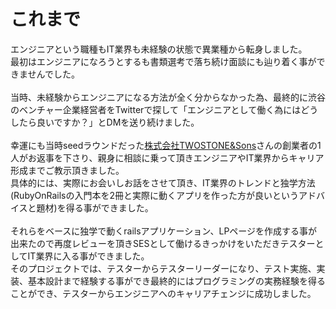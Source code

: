 # これまで

エンジニアという職種もIT業界も未経験の状態で異業種から転身しました。
<br/>
最初はエンジニアになろうとするも書類選考で落ち続け面談にも辿り着く事ができませんでした。
<br/>
<br/>
当時、未経験からエンジニアになる方法が全く分からなかった為、最終的に渋谷のベンチャー企業経営者をTwitterで探して「エンジニアとして働く為にはどうしたら良いですか？」とDMを送り続けました。
<br/>
<br/>
幸運にも当時seedラウンドだった[株式会社TWOSTONE&Sons](https://b-engineer.co.jp/)さんの創業者の1人がお返事を下さり、親身に相談に乗って頂きエンジニアやIT業界からキャリア形成までご教示頂きました。
<br/>
具体的には、実際にお会いしお話をさせて頂き、IT業界のトレンドと独学方法(RubyOnRailsの入門本を2冊と実際に動くアプリを作った方が良いというアドバイスと題材)を得る事ができました。
<br/>
<br/>
それらをベースに独学で動くrailsアプリケーション、LPページを作成する事が出来たので再度レビューを頂きSESとして働けるきっかけをいただきテスターとしてIT業界に入る事ができました。
<br/>
そのプロジェクトでは、テスターからテスターリーダーになり、テスト実施、実装、基本設計まで経験する事ができ最終的にはプログラミングの実務経験を得ることができ、テスターからエンジニアへのキャリアチェンジに成功しました。